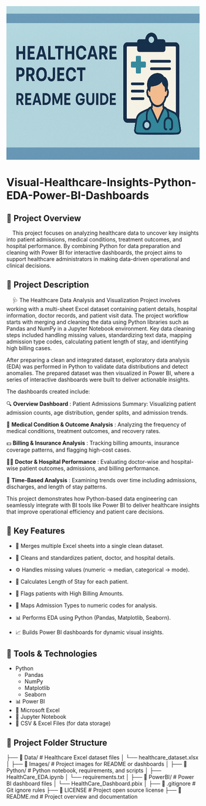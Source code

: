 <p align="center">
  <img src="Images/Healthcare Project Guide Illustration.png" alt="Healthcare Data Insights Banner" width="700" height = "400">
</p>



# Visual-Healthcare-Insights-Python-EDA-Power-BI-Dashboards


## 📌 Project Overview
&nbsp;&nbsp;&nbsp;&nbsp;This project focuses on analyzing healthcare data to uncover key insights into patient admissions, medical conditions, treatment outcomes, and hospital performance. By combining Python for data preparation and cleaning with Power BI for interactive dashboards, the project aims to support healthcare administrators in making data-driven operational and clinical decisions.

## 📌 Project Description
&nbsp;&nbsp;&nbsp;&nbsp;🩺 The Healthcare Data Analysis and Visualization Project involves working with a multi-sheet Excel dataset containing patient details, hospital information, doctor records, and patient visit data. The project workflow starts with merging and cleaning the data using Python libraries such as Pandas and NumPy in a Jupyter Notebook environment. Key data cleaning steps included handling missing values, standardizing text data, mapping admission type codes, calculating patient length of stay, and identifying high billing cases.

After preparing a clean and integrated dataset, exploratory data analysis (EDA) was performed in Python to validate data distributions and detect anomalies. The prepared dataset was then visualized in Power BI, where a series of interactive dashboards were built to deliver actionable insights.

The dashboards created include:

🔍 **Overview Dashboard** : Patient Admissions Summary: Visualizing patient admission counts, age distribution, gender splits, and admission trends.

🏥 **Medical Condition & Outcome Analysis** : Analyzing the frequency of medical conditions, treatment outcomes, and recovery rates.

💵 **Billing & Insurance Analysis** : Tracking billing amounts, insurance coverage patterns, and flagging high-cost cases.

🧑‍⚕️ **Doctor & Hospital Performance** : Evaluating doctor-wise and hospital-wise patient outcomes, admissions, and billing performance.

📅 **Time-Based Analysis** : Examining trends over time including admissions, discharges, and length of stay patterns.

This project demonstrates how Python-based data engineering can seamlessly integrate with BI tools like Power BI to deliver healthcare insights that improve operational efficiency and patient care decisions.

## 📌 Key Features
- 📑 Merges multiple Excel sheets into a single clean dataset.

- 🧹 Cleans and standardizes patient, doctor, and hospital details.

- ⚙️ Handles missing values (numeric → median, categorical → mode).

- 📏 Calculates Length of Stay for each patient.

- 💸 Flags patients with High Billing Amounts.

- 🔢 Maps Admission Types to numeric codes for analysis.

- 📊 Performs EDA using Python (Pandas, Matplotlib, Seaborn).

- 📈 Builds Power BI dashboards for dynamic visual insights.

## 📌 Tools & Technologies

- Python
  - Pandas
  - NumPy
  - Matplotlib
  - Seaborn
- 📊 Power BI
- 📑 Microsoft Excel
- 📓 Jupyter Notebook
- 📂 CSV & Excel Files (for data storage)

## 📌 Project Folder Structure

├── 📁 Data/ # Healthcare Excel dataset files
│ └── healthcare_dataset.xlsx
│
├── 📁 Images/ # Project images for README or dashboards
│
├── 📁 Python/ # Python notebook, requirements, and scripts
│ ├── HealthCare_EDA.ipynb
│ └── requirements.txt
│
├── 📁 PowerBI/ # Power BI dashboard files
│ └── HealthCare_Dashboard.pbix
│
├── 📄 .gitignore # Git ignore rules
├── 📄 LICENSE # Project open source license
├── 📄 README.md # Project overview and documentation


